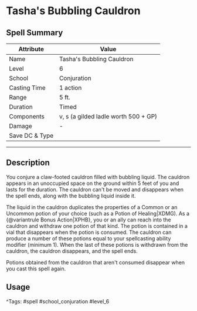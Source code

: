 # Tasha's Bubbling Cauldron

## Spell Summary

| Attribute        | Value                  |
|------------------|------------------------|
| Name             | Tasha's Bubbling Cauldron                 |
| Level            | 6                |
| School           | Conjuration          |
| Casting Time     | 1 action              |
| Range            | 5 ft.            |
| Duration         | Timed             |
| Components       | v, s (a gilded ladle worth 500 + GP)             |
| Damage           | -               |
| Save DC & Type   |              |

---

## Description

You conjure a claw-footed cauldron filled with bubbling liquid. The cauldron appears in an unoccupied space on the ground within 5 feet of you and lasts for the duration. The cauldron can't be moved and disappears when the spell ends, along with the bubbling liquid inside it.

The liquid in the cauldron duplicates the properties of a Common or an Uncommon potion of your choice (such as a Potion of Healing|XDMG). As a {@variantrule Bonus Action|XPHB}, you or an ally can reach into the cauldron and withdraw one potion of that kind. The potion is contained in a vial that disappears when the potion is consumed. The cauldron can produce a number of these potions equal to your spellcasting ability modifier (minimum 1). When the last of these potions is withdrawn from the cauldron, the cauldron disappears, and the spell ends.

Potions obtained from the cauldron that aren't consumed disappear when you cast this spell again.

## Usage


^Tags: #spell #school_conjuration #level_6